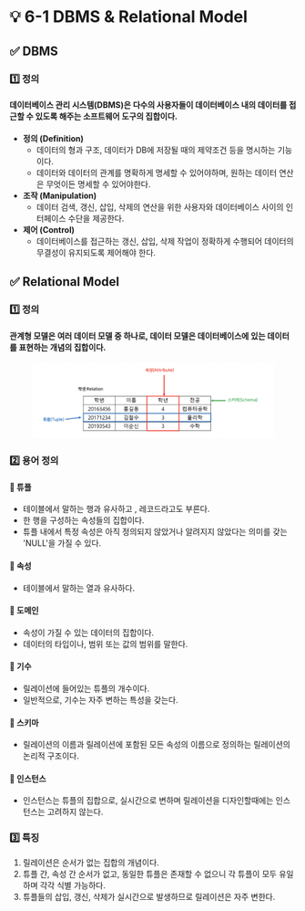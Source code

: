 # 💡 6-1 DBMS & Relational Model

## ✅ DBMS

### 1️⃣ 정의

#### 데이터베이스 관리 시스템(DBMS)은 다수의 사용자들이 데이터베이스 내의 데이터를 접근할 수 있도록 해주는 소프트웨어 도구의 집합이다.

* **정의 (Definition)**
  * 데이터의 형과 구조, 데이터가 DB에 저장될 때의 제약조건 등을 명시하는 기능이다.
  * 데이터와 데이터의 관계를 명확하게 명세할 수 있어야하며, 원하는 데이터 연산은 무엇이든 명세할 수 있어야한다.
* **조작 (Manipulation)**
  * 데이터 검색, 갱신, 삽입, 삭제의 연산을 위한 사용자와 데이터베이스 사이의 인터페이스 수단을 제공한다.
* **제어 (Control)**
  * 데이터베이스를 접근하는 갱신, 삽입, 삭제 작업이 정확하게 수행되어 데이터의 무결성이 유지되도록 제어해야 한다.

## ✅ Relational Model

### 1️⃣ 정의

#### 관계형 모델은 여러 데이터 모델 중 하나로, 데이터 모델은 데이터베이스에 있는 데이터를 표현하는 개념의 집합이다.

<figure><img src="../.gitbook/assets/image (6).png" alt="" width="563"><figcaption></figcaption></figure>

### 2️⃣ 용어 정의

#### 🔹 튜플

* 테이블에서 말하는 행과 유사하고 , 레코드라고도 부른다.
* 한 행을 구성하는 속성들의 집합이다.
* 튜플 내에서 특정 속성은 아직 정의되지 않았거나 알려지지 않았다는 의미를 갖는 'NULL'을 가질 수 있다.

#### 🔹 속성

* 테이블에서 말하는 열과 유사하다.

#### 🔹 도메인

* 속성이 가질 수 있는 데이터의 집합이다.
* 데이터의 타입이나, 범위 또는 값의 범위를 말한다.

#### 🔹 기수

* 릴레이션에 들어있는 튜플의 개수이다.
* 일반적으로, 기수는 자주 변하는 특성을 갖는다.

#### 🔹 스키마

* 릴레이션의 이름과 릴레이션에 포함된 모든 속성의 이름으로 정의하는 릴레이션의 논리적 구조이다.

#### 🔹 인스턴스

* 인스턴스는 튜플의 집합으로, 실시간으로 변하며 릴레이션을 디자인할때에는 인스턴스는 고려하지 않는다.

### 3️⃣ 특징

1. 릴레이션은 순서가 없는 집합의 개념이다.
2. 튜플 간, 속성 간 순서가 없고, 동일한 튜플은 존재할 수 없으니 각 튜플이 모두 유일하며 각각 식별 가능하다.
3. 튜플들의 삽입, 갱신, 삭제가 실시간으로 발생하므로 릴레이션은 자주 변한다.
